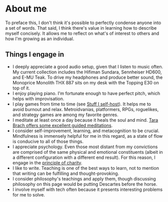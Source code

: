 # About me

To preface this, I don't think it's possible to perfectly condense
anyone into a set of words. That said, I think there's value in learning
how to describe myself concisely. It allows me to reflect on what's of
interest to others and how I'm growing as an individual.

## Things I engage in

- I deeply appreciate a good audio setup, given that I listen to music
  often. My current collection includes the Hifiman Sundara, Sennheiser
  HD600, and E-MU Teak. To drive my headphones and produce better sound,
  the Monoprice Monolith THX 887 sits on my desk with the Topping E30 on
  top of it.
- I enjoy playing piano. I'm fortunate enough to have perfect pitch,
  which helps with improvisation.
- I play games from time to time (see [Stuff
  I self-host](/why-self-host.html#Stuff%20I%20self-host)). It helps me
  to avoid burnout and relax. Metroidvanias, platformers, RPGs,
  roguelikes, and strategy
  games are among my favorite genres.
- I meditate at least once a day because it heals the soul and
  mind. [Tara Brach offers some excellent guided
  meditations](https://www.tarabrach.com/guided-meditations/).
- I consider self-improvement, learning, and metacognition to be
  crucial. Mindfulness is immensely helpful for me in this regard, as
  a state of flow is conducive to all of those things.
- I appreciate psychology. Even those most distant from my
  convictions are comprised of the same physical and emotional
  constituents (albeit in a different configuration with a different end
  result). For this reason, I engage in the
  [principle of
  charity](https://www.csus.edu/indiv/m/mayesgr/phl4/tutorial/phl4charity.htm).
- I like to write. Teaching is one of the best ways to learn, not to
  mention that writing can be fulfilling and thought-provoking.
- I consider philosophy's teachings and apply them, though discussing
  philosophy on this page would be putting Descartes before the horse.
- I involve myself with tech often because it presents
  interesting problems for me to solve.
